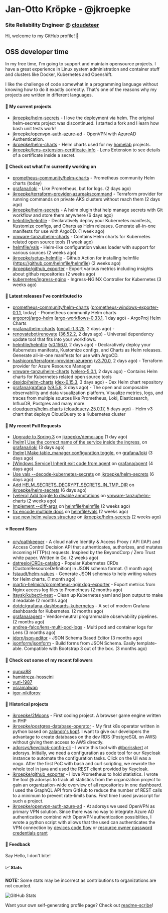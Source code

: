 # Jan-Otto Kröpke - @jkroepke
### Site Reliability Engineer @ [cloudeteer](https://cloudeteer.de/)

Hi, welcome to my GitHub profile! 👋

## OSS developer time
In my free time, I'm going to support and maintain opensource projects. I have a great experience in Linux system administration and container stuff and clusters like Docker, Kubernetes and Openshift.

I like the challenge of code somewhat in a programming language without knowing how to do it exactly correctly. That's one of the reasons why my projects are written in different languages.

#### 🌱 My current projects
- [jkroepke/helm-secrets](https://github.com/jkroepke/helm-secrets) - I love the deployment via helm. The original helm-secrets project was discontinued. I started a fork and I learn how bash unit tests work!
- [jkroepke/openvpn-auth-azure-ad](https://github.com/jkroepke/openvpn-auth-azure-ad) - OpenVPN with AzureAD Authentication.
- [jkroepke/helm-charts](https://github.com/jkroepke/helm-charts) - Helm charts used for my [homelab](https://github.com/jkroepke/homelab) projects.
- [jkroepke/lens-extension-certificate-info](https://github.com/jkroepke/lens-extension-certificate-info) - Lens Extension to see details of a certificate inside a secret.

#### 👷 Check out what I'm currently working on

- [prometheus-community/helm-charts](https://github.com/prometheus-community/helm-charts) - Prometheus community Helm charts (today)
- [grafana/loki](https://github.com/grafana/loki) - Like Prometheus, but for logs. (2 days ago)
- [jkroepke/terraform-provider-azureakscommand](https://github.com/jkroepke/terraform-provider-azureakscommand) - Terraform provider for running commands on private AKS clusters without reach them (2 days ago)
- [jkroepke/helm-secrets](https://github.com/jkroepke/helm-secrets) - A helm plugin that help manage secrets with Git workflow and store them anywhere (6 days ago)
- [helmfile/helmfile](https://github.com/helmfile/helmfile) - Declaratively deploy your Kubernetes manifests, Kustomize configs, and Charts as Helm releases. Generate all-in-one manifests for use with ArgoCD. (1 week ago)
- [vmware-tanzu/helm-charts](https://github.com/vmware-tanzu/helm-charts) - Contains Helm charts for Kubernetes related open source tools (1 week ago)
- [helmfile/vals](https://github.com/helmfile/vals) - Helm-like configuration values loader with support for various sources (2 weeks ago)
- [jkroepke/setup-helmfile](https://github.com/jkroepke/setup-helmfile) - Github Action for installing helmfile (https://github.com/helmfile/helmfile) (2 weeks ago)
- [jkroepke/github_exporter](https://github.com/jkroepke/github_exporter) - Export various metrics including insights about github repositories (2 weeks ago)
- [kubernetes/ingress-nginx](https://github.com/kubernetes/ingress-nginx) - Ingress-NGINX Controller for Kubernetes (3 weeks ago)

#### 🔭 Latest releases I've contributed to

- [prometheus-community/helm-charts](https://github.com/prometheus-community/helm-charts) ([prometheus-windows-exporter-0.1.1](https://github.com/prometheus-community/helm-charts/releases/tag/prometheus-windows-exporter-0.1.1), today) - Prometheus community Helm charts
- [argoproj/argo-helm](https://github.com/argoproj/argo-helm) ([argo-workflows-0.33.1](https://github.com/argoproj/argo-helm/releases/tag/argo-workflows-0.33.1), 1 day ago) - ArgoProj Helm Charts
- [grafana/helm-charts](https://github.com/grafana/helm-charts) ([oncall-1.3.25](https://github.com/grafana/helm-charts/releases/tag/oncall-1.3.25), 2 days ago) - 
- [renovatebot/renovate](https://github.com/renovatebot/renovate) ([36.52.2](https://github.com/renovatebot/renovate/releases/tag/36.52.2), 2 days ago) - Universal dependency update tool that fits into your workflows.
- [helmfile/helmfile](https://github.com/helmfile/helmfile) ([v0.156.0](https://github.com/helmfile/helmfile/releases/tag/v0.156.0), 2 days ago) - Declaratively deploy your Kubernetes manifests, Kustomize configs, and Charts as Helm releases. Generate all-in-one manifests for use with ArgoCD.
- [hashicorp/terraform-provider-azurerm](https://github.com/hashicorp/terraform-provider-azurerm) ([v3.70.0](https://github.com/hashicorp/terraform-provider-azurerm/releases/tag/v3.70.0), 2 days ago) - Terraform provider for Azure Resource Manager
- [vmware-tanzu/helm-charts](https://github.com/vmware-tanzu/helm-charts) ([velero-5.0.1](https://github.com/vmware-tanzu/helm-charts/releases/tag/velero-5.0.1), 2 days ago) - Contains Helm charts for Kubernetes related open source tools
- [dexidp/helm-charts](https://github.com/dexidp/helm-charts) ([dex-0.15.3](https://github.com/dexidp/helm-charts/releases/tag/dex-0.15.3), 3 days ago) - Dex Helm chart repository
- [grafana/grafana](https://github.com/grafana/grafana) ([v9.5.8](https://github.com/grafana/grafana/releases/tag/v9.5.8), 3 days ago) - The open and composable observability and data visualization platform. Visualize metrics, logs, and traces from multiple sources like Prometheus, Loki, Elasticsearch, InfluxDB, Postgres and many more. 
- [cloudquery/helm-charts](https://github.com/cloudquery/helm-charts) ([cloudquery-25.0.17](https://github.com/cloudquery/helm-charts/releases/tag/cloudquery-25.0.17), 5 days ago) - Helm v3 chart that deploys CloudQuery to a Kubernetes cluster

#### 🔨 My recent Pull Requests

- [Upgrade to Spring 3](https://github.com/jkroepke/demo-app/pull/28) on [jkroepke/demo-app](https://github.com/jkroepke/demo-app) (1 day ago)
- [[helm] Use the correct name of the service inside the ingress.](https://github.com/grafana/loki/pull/10290) on [grafana/loki](https://github.com/grafana/loki) (3 days ago)
- [[helm] Make table_manager configuration toggle.](https://github.com/grafana/loki/pull/10288) on [grafana/loki](https://github.com/grafana/loki) (3 days ago)
- [[Windows Service] Inherit exit code from agent](https://github.com/grafana/agent/pull/4824) on [grafana/agent](https://github.com/grafana/agent) (4 days ago)
- [Use vals --decode-kubernetes-secrets](https://github.com/jkroepke/helm-secrets/pull/391) on [jkroepke/helm-secrets](https://github.com/jkroepke/helm-secrets) (6 days ago)
- [Add HELM_SECRETS_DECRYPT_SECRETS_IN_TMP_DIR](https://github.com/jkroepke/helm-secrets/pull/390) on [jkroepke/helm-secrets](https://github.com/jkroepke/helm-secrets) (6 days ago)
- [[velero] Add toggle to disable annotations](https://github.com/vmware-tanzu/helm-charts/pull/487) on [vmware-tanzu/helm-charts](https://github.com/vmware-tanzu/helm-charts) (2 weeks ago)
- [Implement --diff-args](https://github.com/helmfile/helmfile/pull/959) on [helmfile/helmfile](https://github.com/helmfile/helmfile) (2 weeks ago)
- [fix encode multiple docs](https://github.com/helmfile/vals/pull/159) on [helmfile/vals](https://github.com/helmfile/vals) (2 weeks ago)
- [use new helm values structure](https://github.com/jkroepke/helm-secrets/pull/388) on [jkroepke/helm-secrets](https://github.com/jkroepke/helm-secrets) (2 weeks ago)

#### ⭐ Recent Stars

- [ory/oathkeeper](https://github.com/ory/oathkeeper) - A cloud native Identity &amp; Access Proxy / API (IAP) and Access Control Decision API that authenticates, authorizes, and mutates incoming HTTP(s) requests. Inspired by the BeyondCorp / Zero Trust white paper. Written in Go. (2 weeks ago)
- [datreeio/CRDs-catalog](https://github.com/datreeio/CRDs-catalog) - Popular Kubernetes CRDs (CustomResourceDefinition) in JSON schema format. (1 month ago)
- [fstaudt/helm-values](https://github.com/fstaudt/helm-values) - Generate JSON schemas to help writing values for Helm charts. (1 month ago)
- [martin-helmich/prometheus-nginxlog-exporter](https://github.com/martin-helmich/prometheus-nginxlog-exporter) - Export metrics from Nginx access log files to Prometheus (2 months ago)
- [itaysk/kubectl-neat](https://github.com/itaysk/kubectl-neat) - Clean up Kubernetes yaml and json output to make it readable (2 months ago)
- [dotdc/grafana-dashboards-kubernetes](https://github.com/dotdc/grafana-dashboards-kubernetes) - A set of modern Grafana dashboards for Kubernetes. (2 months ago)
- [grafana/agent](https://github.com/grafana/agent) - Vendor-neutral programmable observability pipelines. (2 months ago)
- [andrea-falco/lens-multi-pod-logs](https://github.com/andrea-falco/lens-multi-pod-logs) - Multi pod and container logs for Lens (3 months ago)
- [jdorn/json-editor](https://github.com/jdorn/json-editor) - JSON Schema Based Editor (3 months ago)
- [jsonform/jsonform](https://github.com/jsonform/jsonform) - Build forms from JSON Schema. Easily template-able. Compatible with Bootstrap 3 out of the box. (3 months ago)

#### 👯 Check out some of my recent followers

- [qunxa88](https://github.com/qunxa88)
- [hamidreza-hosseini](https://github.com/hamidreza-hosseini)
- [yuri-1987](https://github.com/yuri-1987)
- [vsramalwan](https://github.com/vsramalwan)
- [igor-nikiforov](https://github.com/igor-nikiforov)

#### 📜 Historical projects
- [jkroepke/2Moons](https://github.com/jkroepke/2Moons) - First coding project. A browser game engine written in PHP
- [jkroepke/postgres-database-operator](https://github.com/jkroepke/postgres-database-operator) - My first k8s operator written in python based on [zalando's kopf](https://github.com/zalando-incubator/kopf). I want to give our developers the advantage to create databases on the dev RDS (PostgreSQL on AWS) without giving them access to AWS directly.
- [adorsys/keycloak-config-cli](https://github.com/adorsys/keycloak-config-cli) - I wrote this tool with [@borisskert](https://github.com/borisskert) at adorsys. Initially, we need a configuration as code tool for our Keycloak instance to automate the configuration tasks. Click on the UI was a nogo. After the first PoC with bash and curl scripting, we rewrote the whole tool in java and used the REST client provided by Keycloak.
- [jkroepke/github_exporter](https://github.com/jkroepke/github_exporter) - I love Prometheus to hold statistics. I wrote the tool @ adorsys to track all statistics from the organization project to gain an organization-wide overview of all repositories in one dashboard. I used the GraphQL API from GitHub to reduce the number of REST calls to a minimum to prevent rate-limits bans. First time I used javascript for such a project.
- [jkroepke/openvpn-auth-azure-ad](https://github.com/jkroepke/openvpn-auth-azure-ad) - At adorsys we used OpenVPN as primary VPN solution. Since there was no way to integrate Azure AD authentication combind with OpenVPN authentication possiblities, I wrote a python script with allows that the used can authenticates the VPN connection by [devices code flow](https://docs.microsoft.com/en-us/azure/active-directory/develop/v2-oauth2-device-code) or [resource owner password credentials grant](https://docs.microsoft.com/en-us/azure/active-directory/develop/v2-oauth-ropc)

#### 💬 Feedback

Say Hello, I don't bite!

#### 📈 Stats

**NOTE:** Some stats may be incorrect as contributions to organizations
are not counted.

![GitHub Stats](https://github-readme-stats.vercel.app/api?username=jkroepke&count_private=false&theme=tokyonight&show_icons=true)

Want your own self-generating profile page? Check out [readme-scribe](https://github.com/muesli/readme-scribe)!
